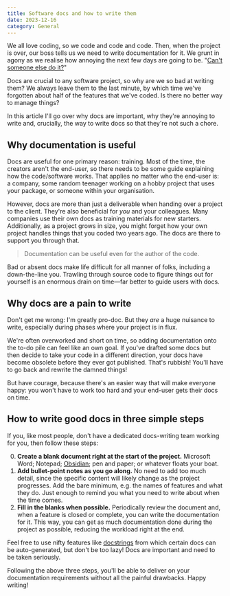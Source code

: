 ```yaml
---
title: Software docs and how to write them
date: 2023-12-16
category: General
---
```


We all love coding, so we code and code and code. Then, when the project is over, our boss tells us we need to write documentation for it. We grunt in agony as we realise how annoying the next few days are going to be. "[Can't someone else do it?](https://www.youtube.com/watch?v=GZOuz-SG7-g)"

Docs are crucial to any software project, so why are we so bad at writing them? We always leave them to the last minute, by which time we've forgotten about half of the features that we've coded. Is there no better way to manage things?

In this article I'll go over why docs are important, why they're annoying to write and, crucially, the way to write docs so that they're not such a chore.

## Why documentation is useful

Docs are useful for one primary reason: training. Most of the time, the creators aren't the end-user, so there needs to be some guide explaining how the code/software works. That applies no matter who the end-user is: a company, some random teenager working on a hobby project that uses your package, or someone within your organisation.

However, docs are more than just a deliverable when handing over a project to the client. They're also beneficial for _you_ and your colleagues. Many companies use their own docs as training materials for new starters. Additionally, as a project grows in size, you might forget how your own project handles things that you coded two years ago. The docs are there to support you through that.

> Documentation can be useful even for the author of the code.

Bad or absent docs make life difficult for all manner of folks, including a down-the-line you. Trawling through source code to figure things out for yourself is an enormous drain on time&mdash;far better to guide users with docs.

## Why docs are a pain to write

Don't get me wrong: I'm greatly pro-doc. But they _are_ a huge nuisance to write, especially during phases where your project is in flux.

We're often overworked and short on time, so adding documentation onto the to-do pile can feel like an own goal. If you've drafted some docs but then decide to take your code in a different direction, your docs have become obsolete before they ever got published. That's rubbish! You'll have to go back and rewrite the damned things!

But have courage, because there's an easier way that will make everyone happy: you won't have to work too hard and your end-user gets their docs on time.

## How to write good docs in three simple steps

If you, like most people, don't have a dedicated docs-writing team working for you, then follow these steps:

0. **Create a blank document right at the start of the project.** Microsoft Word; Notepad; [Obsidian](https://obsidian.md/); pen and paper; or whatever floats your boat.
1. **Add bullet-point notes as you go along.** No need to add too much detail, since the specific content will likely change as the project progresses. Add the bare minimum, e.g. the names of features and what they do. Just enough to remind you what you need to write about when the time comes.
2. **Fill in the blanks when possible.** Periodically review the document and, when a feature is closed or complete, you can write the documentation for it. This way, you can get as much documentation done during the project as possible, reducing the workload right at the end.

Feel free to use nifty features like [docstrings](https://en.wikipedia.org/wiki/Docstring) from which certain docs can be auto-generated, but don't be too lazy! Docs are important and need to be taken seriously.

Following the above three steps, you'll be able to deliver on your documentation requirements without all the painful drawbacks. Happy writing!
